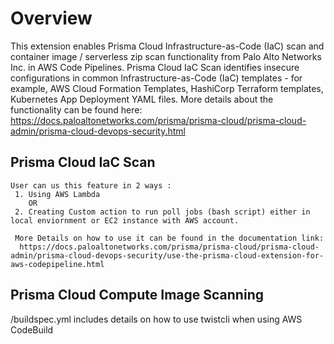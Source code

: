 <h1>Overview</h1>


This extension enables Prisma Cloud Infrastructure-as-Code (IaC) scan and container image / serverless zip scan functionality from Palo Alto Networks Inc. in AWS Code Pipelines. Prisma Cloud IaC Scan identifies insecure configurations in common Infrastructure-as-Code (IaC) templates - for example, AWS Cloud Formation Templates, HashiCorp Terraform templates, Kubernetes App Deployment YAML files. More details about the functionality can be found here: https://docs.paloaltonetworks.com/prisma/prisma-cloud/prisma-cloud-admin/prisma-cloud-devops-security.html


  <h2>Prisma Cloud IaC Scan</h2>
  
    User can us this feature in 2 ways :
     1. Using AWS Lambda 
        OR
     2. Creating Custom action to run poll jobs (bash script) either in local enviornment or EC2 instance with AWS account.
     
     More Details on how to use it can be found in the documentation link:
      https://docs.paloaltonetworks.com/prisma/prisma-cloud/prisma-cloud-admin/prisma-cloud-devops-security/use-the-prisma-cloud-extension-for-aws-codepipeline.html
      
      
  <h2>Prisma Cloud Compute Image Scanning</h2>
    /buildspec.yml includes details on how to use twistcli when using AWS CodeBuild
